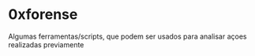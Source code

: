 # 0xforense
Algumas ferramentas/scripts, que podem ser usados para analisar açoes realizadas previamente
